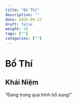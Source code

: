 ```yaml
---
title: "Bố Thí"
description: ""
date: 2025-09-22
draft: false
weight: 59
tags: [""]
categories: [""]
---
```


# Bố Thí

<!-- **Mã:** 
**Nhóm:**  -->

## Khái Niệm

“Đang trong quá trình bổ sung!”
